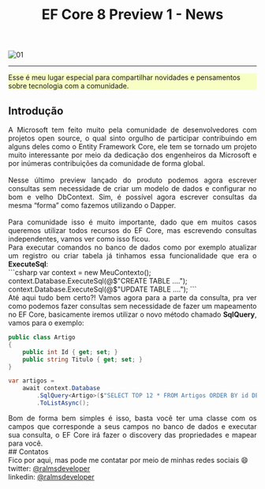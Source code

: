 ﻿---
title: "EF Core 8 Preview 1 - News"
comments: true
excerpt_separator: "Ler mais"
toc: true
toc_label: "Tópicos"
categories:
  - dotnet
  - Dicas
header:
  teaser: /assets/images/2023/ef_core_8_preview_1_raw.png
  caption: "www.ralms.io"
---

![01]({{site.url}}{{site.baseurl}}/assets/images/2022/legibilidade_and_or.png)
<hr /> 
<div class="notice--warning" style="background-color:#f8ffc4">
Esse é meu lugar especial para compartilhar novidades e pensamentos sobre tecnologia com a comunidade.
</div> 

## Introdução
<div style="text-align: justify;">
A Microsoft tem feito muito pela comunidade de desenvolvedores com projetos open source, o qual sinto orgulho de participar contribuindo em alguns deles como o Entity Framework Core, ele tem se tornado um projeto muito interessante por meio da dedicação dos engenheiros da Microsoft e por inúmeras contribuições da comunidade de forma global.
<br><br>
Nesse último preview lançado do produto podemos agora escrever consultas sem necessidade de criar um modelo de dados e configurar no bom e velho DbContext. Sim, é possível agora escrever consultas da mesma “forma” como fazemos utilizando o Dapper.
<br><br>
Para comunidade isso é muito importante, dado que em muitos casos queremos utilizar todos recursos do EF Core, mas escrevendo consultas independentes, vamos ver como isso ficou.
<br>
</div>

<div style="text-align: justify;">
Para executar comandos no banco de dados como por exemplo atualizar um registro ou criar tabela já tinhamos essa funcionalidade que era o <b>ExecuteSql</b>:
</div>
```csharp
var context = new MeuContexto();
context.Database.ExecuteSql(@$"CREATE TABLE ....");
context.Database.ExecuteSql(@$"UPDATE TABLE ....");
``` 
<div style="text-align: justify;">
Até aqui tudo bem certo?! Vamos agora para a parte da consulta, pra ver como podemos fazer consultas sem necessidade de fazer um mapeamento no EF Core, basicamente iremos utilizar o novo método chamado <b>SqlQuery</b>, vamos para o exemplo:
</div>

```csharp
public class Artigo
{
    public int Id { get; set; }
    public string Titulo { get; set; }
}

var artigos =
    await context.Database
        .SqlQuery<Artigo>($"SELECT TOP 12 * FROM Artigos ORDER BY id DESC")
        .ToListAsync();
``` 
<div style="text-align: justify;">
 Bom de forma bem simples é isso, basta você ter uma classe com os campos que corresponde a seus campos no banco de dados e executar sua consulta,
 o EF Core irá fazer o discovery das propriedades e mapear para você.
</div>
## Contatos
<div class="notice--info">
 Fico por aqui, mas pode me contatar por meio de minhas redes sociais 😄 <br />
 twitter: <a alt="" href="https://twitter.com/RalmsDeveloper">@ralmsdeveloper</a><br />
 linkedin: <a alt="" href="https://www.linkedin.com/in/ralmsdeveloper/">@ralmsdeveloper</a><br />
</div> 
